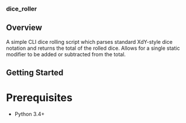 ### dice_roller

## Overview

A simple CLI dice rolling script which parses standard XdY-style dice notation and returns the total of the rolled dice.
Allows for a single static modifier to be added or subtracted from the total.

## Getting Started

# Prerequisites

- Python 3.4+

